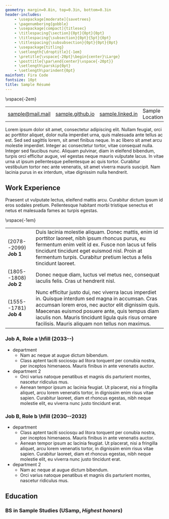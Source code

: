 ```yaml
---
geometry: margin=0.8in, top=0.3in, bottom=0.3in
header-includes: 
    - \usepackage[moderate]{savetrees}
    - \pagenumbering{gobble}
    - \usepackage[compact]{titlesec}
    - \titlespacing{\section}{0pt}{0pt}{0pt}
    - \titlespacing{\subsection}{0pt}{5pt}{0pt}
    - \titlespacing{\subsubsection}{0pt}{0pt}{0pt}
    - \usepackage{titling}
    - \setlength{\droptitle}{-1em}
    - \pretitle{\vspace{-20pt}\begin{center}\Large}
    - \posttitle{\par\end{center}\vspace{-20pt}}
    - \setlength\parskip{0pt}
    - \setlength\parindent{0pt}
mainfont: Fira Code
fontsize: 10pt
title: Sample Résumé
---
```


<!-- 
To modify margins, change the geometry setting, change the reference.docx, 
and change the style.css file. A similar procedure can change the font and
font size.

The header-includes option is meant to:
- remove page numbers
- remove table borders
- left-align tables
- remove whitespace from maketitle
-->

\vspace{-2em}

| | | | |
|-----------------|-----------------|-----------------|-----------------|
| [sample@mail.mail](mailto:sample@mail.mail) | [sample.github.io](https://sample.github.io) | [sample.linked.in](https://sample.linked.in) | Sample Location |

 Lorem ipsum dolor sit amet, consectetur adipiscing elit. Nullam feugiat, orci ac porttitor aliquet, dolor nulla imperdiet urna, quis malesuada ante tellus ac est. Sed sed sagittis lorem, sit amet finibus neque. In ac libero sit amet arcu molestie imperdiet. Integer ac consectetur tortor, vitae consequat nulla. Integer sed faucibus nunc. Aliquam pulvinar, diam in eleifend bibendum, turpis orci efficitur augue, vel egestas neque mauris vulputate lacus. In vitae urna ut ipsum pellentesque pellentesque ac quis tortor. Curabitur vestibulum tortor nec ante venenatis, sit amet viverra mauris suscipit. Nam lacinia purus in ex interdum, vitae dignissim nulla hendrerit.

## Work Experience

Praesent ut vulputate lectus, eleifend mattis arcu. Curabitur dictum ipsum id eros sodales pretium. Pellentesque habitant morbi tristique senectus et netus et malesuada fames ac turpis egestas. 

<!-- Simulate a no-header table by removing excess vertical space -->
\vspace{-1em}

| | |
|----------|--------------------------------------------------------------------------------|
| (2078--2099) **Job 1** | Duis lacinia molestie aliquam. Donec mattis, enim id porttitor laoreet, nibh ipsum rhoncus purus, eu fermentum enim velit id ex. Fusce non lacus ut felis tincidunt tincidunt eget euismod nisl. Proin at fermentum turpis. Curabitur pretium lectus a felis tincidunt laoreet.
| (1805--1808) **Job 2** | Donec neque diam, luctus vel metus nec, consequat iaculis felis. Cras ut hendrerit nisl.
| (1555--1781) **Job 4** | Nunc efficitur justo dui, nec viverra lacus imperdiet in. Quisque interdum sed magna in accumsan. Cras accumsan lorem eros, nec auctor elit dignissim quis. Maecenas euismod posuere ante, quis tempus diam iaculis non. Mauris tincidunt ligula quis risus ornare facilisis. Mauris aliquam non tellus non maximus. 

### Job A, Role a \hfill (2033--)

- department
    - Nam ac neque at augue dictum bibendum.
    - Class aptent taciti sociosqu ad litora torquent per conubia nostra, per inceptos himenaeos. Mauris finibus in ante venenatis auctor. 
- department 2
    - Orci varius natoque penatibus et magnis dis parturient montes, nascetur ridiculus mus.
    - Aenean tempor ipsum ac lacinia feugiat. Ut placerat, nisi a fringilla aliquet, arcu lorem venenatis tortor, in dignissim enim risus vitae sapien. Curabitur laoreet, diam et rhoncus egestas, nibh neque molestie elit, eu viverra nunc justo tincidunt erat. 

### Job B, Role b \hfill (2030--2032)

- department
    - Class aptent taciti sociosqu ad litora torquent per conubia nostra, per inceptos himenaeos. Mauris finibus in ante venenatis auctor. 
    - Aenean tempor ipsum ac lacinia feugiat. Ut placerat, nisi a fringilla aliquet, arcu lorem venenatis tortor, in dignissim enim risus vitae sapien. Curabitur laoreet, diam et rhoncus egestas, nibh neque molestie elit, eu viverra nunc justo tincidunt erat. 
- department 2
    - Nam ac neque at augue dictum bibendum.
    - Orci varius natoque penatibus et magnis dis parturient montes, nascetur ridiculus mus.

## Education
### BS in Sample Studies (USamp, *Highest honors*)